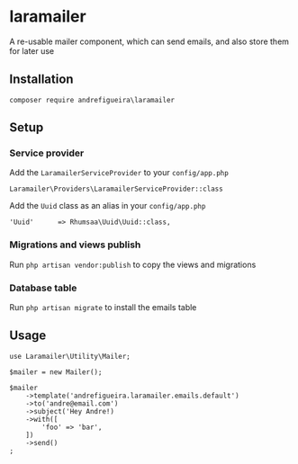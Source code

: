 # laramailer
A re-usable mailer component, which can send emails, and also store them for later use

## Installation

    composer require andrefigueira\laramailer

## Setup

### Service provider

Add the `LaramailerServiceProvider` to your `config/app.php`

    Laramailer\Providers\LaramailerServiceProvider::class
    
Add the `Uuid` class as an alias in your `config/app.php`

    'Uuid'      => Rhumsaa\Uuid\Uuid::class,
    
### Migrations and views publish
    
Run `php artisan vendor:publish` to copy the views and migrations

### Database table

Run `php artisan migrate` to install the emails table

## Usage

    use Laramailer\Utility\Mailer;
    
    $mailer = new Mailer();
    
    $mailer
        ->template('andrefigueira.laramailer.emails.default')
        ->to('andre@email.com')
        ->subject('Hey Andre!)
        ->with([
            'foo' => 'bar',
        ])
        ->send()
    ;
